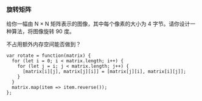<!--
 * @Author: 月魂
 * @Date: 2021-04-01 20:50:58
 * @LastEditTime: 2021-04-01 20:51:18
 * @LastEditors: 月魂
 * @Description: 
 * @FilePath: \leetcode-per-day\day85.md
-->
### 旋转矩阵
给你一幅由 N × N 矩阵表示的图像，其中每个像素的大小为 4 字节。请你设计一种算法，将图像旋转 90 度。

不占用额外内存空间能否做到？

```
var rotate = function(matrix) {
  for (let i = 0; i < matrix.length; i++) {
    for (let j = i; j < matrix.length; j++) {
      [matrix[i][j], matrix[j][i]] = [matrix[j][i], matrix[i][j]];
    }
  }
  matrix.map(item => item.reverse());
};
```
